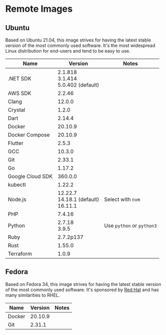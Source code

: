 # Remote Images

## Ubuntu

Based on Ubuntu 21.04, this image strives for having the latest stable version of the most commonly used software. It's the most widespread Linux distribution for end-users and tend to be easy to use.

<!-- BEGIN GENERATED SECTION: ubuntu -->

| Name | Version | Notes |
| ---- | ------- | ----- |
| .NET SDK | 2.1.818<br>3.1.414<br>5.0.402 (default) |
| AWS SDK | 2.2.46 |
| Clang | 12.0.0 |
| Crystal | 1.2.0 |
| Dart | 2.14.4 |
| Docker | 20.10.9 |
| Docker Compose | 20.10.9 |
| Flutter | 2.5.3 |
| GCC | 10.3.0 |
| Git | 2.33.1 |
| Go | 1.17.2 |
| Google Cloud SDK | 360.0.0 |
| kubectl | 1.22.2 |
| Node.js | 12.22.7<br>14.18.1 (default)<br>16.11.1 | Select with `nvm` |
| PHP | 7.4.16 |
| Python | 2.7.18<br>3.9.5 | Use `python` or `python3` |
| Ruby | 2.7.2p137 |
| Rust | 1.55.0 |
| Terraform | 1.0.9 |

<!-- END GENERATED SECTION: ubuntu -->

## Fedora

Based on Fedora 34, this image strives for having the latest stable version of the most commonly used software. It's sponsored by [Red Hat](https://www.redhat.com/) and has many similarities to RHEL.

<!-- BEGIN GENERATED SECTION: fedora -->

| Name | Version | Notes |
| ---- | ------- | ----- |
| Docker | 20.10.9 |
| Git | 2.31.1 |

<!-- END GENERATED SECTION: fedora -->
